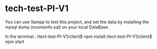 # tech-test-PI-V1

You can use Xampp to test this project, and set the data by installing the mysql dump (roomsinfo.sql) on your local DataBase. 

In the terminal : 
/tect-test-PI-V1/client$ npm install
/tect-test-PI-V1/client$ npm start

